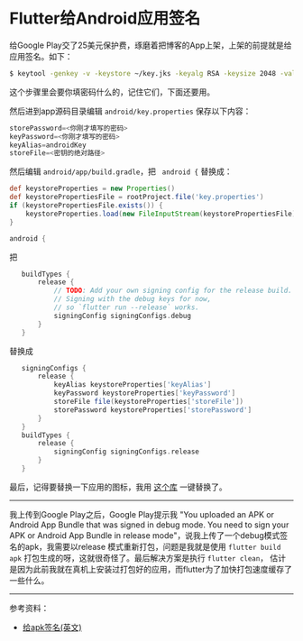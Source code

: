 # Flutter给Android应用签名

给Google Play交了25美元保护费，琢磨着把博客的App上架，上架的前提就是给应用签名。如下：

```bash
$ keytool -genkey -v -keystore ~/key.jks -keyalg RSA -keysize 2048 -validity 10000 -alias androidKey
```

这个步骤里会要你填密码什么的，记住它们，下面还要用。

然后进到app源码目录编辑 `android/key.properties` 保存以下内容：

```gradle
storePassword=<你刚才填写的密码>
keyPassword=<你刚才填写的密码>
keyAlias=androidKey
storeFile=<密钥的绝对路径>
```

然后编辑 `android/app/build.gradle`，把 ` android {` 替换成：

```gradle
def keystoreProperties = new Properties()
def keystorePropertiesFile = rootProject.file('key.properties')
if (keystorePropertiesFile.exists()) {
    keystoreProperties.load(new FileInputStream(keystorePropertiesFile))
}

android {
```

把

```gradle
   buildTypes {
       release {
           // TODO: Add your own signing config for the release build.
           // Signing with the debug keys for now,
           // so `flutter run --release` works.
           signingConfig signingConfigs.debug
       }
   }

```

替换成

```gradle
   signingConfigs {
       release {
           keyAlias keystoreProperties['keyAlias']
           keyPassword keystoreProperties['keyPassword']
           storeFile file(keystoreProperties['storeFile'])
           storePassword keystoreProperties['storePassword']
       }
   }
   buildTypes {
       release {
           signingConfig signingConfigs.release
       }
   }
```

最后，记得要替换一下应用的图标，我用 [这个库](https://pub.dev/packages/flutter_launcher_icons) 一键替换了。

---

我上传到Google Play之后，Google Play提示我 "You uploaded an APK or Android App Bundle that was signed in debug mode.
You need to sign your APK or Android App Bundle in release mode"，说我上传了一个debug模式签名的apk，我需要以release
模式重新打包，问题是我就是使用 `flutter build apk` 打包生成的呀，这就很奇怪了。最后解决方案是执行 `flutter clean`，
估计是因为此前我就在真机上安装过打包好的应用，而flutter为了加快打包速度缓存了一些什么。

---

参考资料：

- [给apk签名(英文)](https://flutter.dev/docs/deployment/android)
